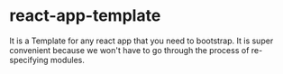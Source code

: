 # react-app-template
It is a Template for any react app that you need to bootstrap. It is super convenient because we won't have to go through the process of re-specifying modules.
